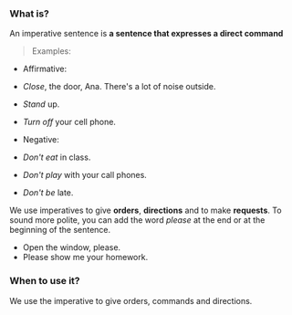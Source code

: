 ### What is?
An imperative sentence is **a sentence that expresses a direct command**

> Examples:
- Affirmative:
- *Close*, the door, Ana. There's a lot of noise outside.
- *Stand* up.
- *Turn off* your cell phone.

- Negative:
- *Don't eat* in class.
- *Don't play* with your call phones.
- *Don't be* late.

We use imperatives to give **orders**, **directions** and to make **requests**. To sound more polite, you can add the word _please_ at the end or at the beginning of the sentence.

- Open the window, please. 
- Please show me your homework.

### When to use it?
We use the imperative to give orders, commands and directions.